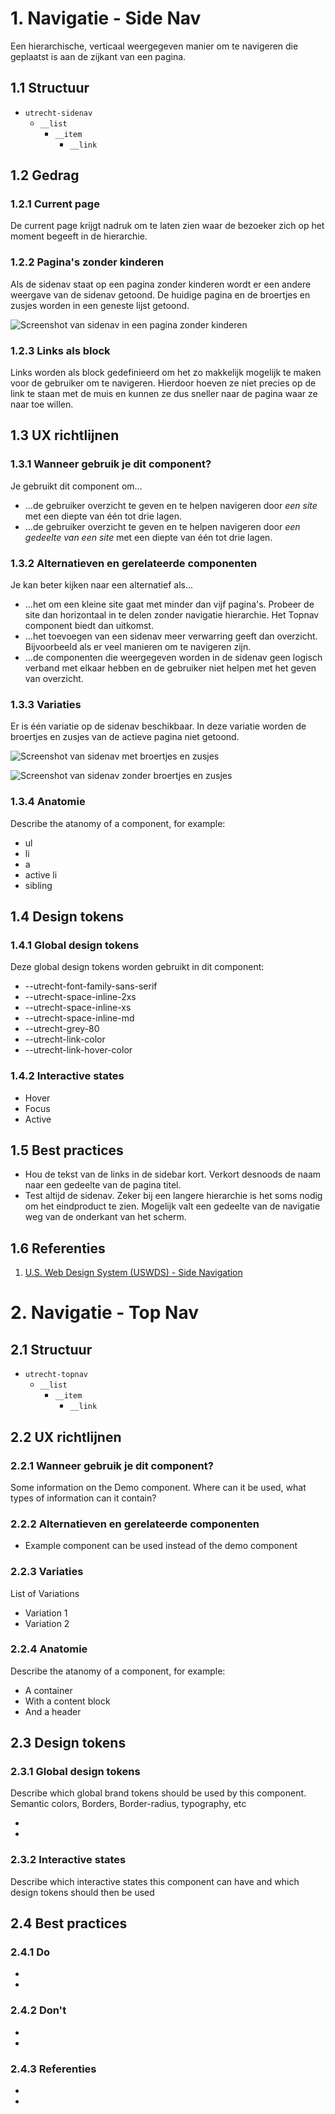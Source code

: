 <!-- @license CC0-1.0 -->

<!-- \*Status: **In development\*** -->

# 1. Navigatie - Side Nav

Een hierarchische, verticaal weergegeven manier om te navigeren die geplaatst is aan de zijkant van een pagina.

## 1.1 Structuur <!-- wat is het doel van 1.1?-->

- `utrecht-sidenav`
  - `__list`
    - `__item`
      - `__link`

## 1.2 Gedrag

### 1.2.1 Current page

De current page krijgt nadruk om te laten zien waar de bezoeker zich op het moment begeeft in de hierarchie.

### 1.2.2 Pagina's zonder kinderen

Als de sidenav staat op een pagina zonder kinderen wordt er een andere weergave van de sidenav getoond. De huidige pagina en de broertjes en zusjes worden in een geneste lijst getoond.

![Screenshot van sidenav in een pagina zonder kinderen](././static/screenshot_sidenav_003.png "Screenshot sidenav 3")

### 1.2.3 Links als block

Links worden als block gedefinieerd om het zo makkelijk mogelijk te maken voor de gebruiker om te navigeren. Hierdoor hoeven ze niet precies op de link te staan met de muis en kunnen ze dus sneller naar de pagina waar ze naar toe willen.

## 1.3 UX richtlijnen

### 1.3.1 Wanneer gebruik je dit component?

Je gebruikt dit component om...

- ...de gebruiker overzicht te geven en te helpen navigeren door _een site_ met een diepte van één tot drie lagen.
- ...de gebruiker overzicht te geven en te helpen navigeren door _een gedeelte van een site_ met een diepte van één tot drie lagen.

### 1.3.2 Alternatieven en gerelateerde componenten

Je kan beter kijken naar een alternatief als...

- ...het om een kleine site gaat met minder dan vijf pagina's. Probeer de site dan horizontaal in te delen zonder navigatie hierarchie. Het Topnav component biedt dan uitkomst.
- ...het toevoegen van een sidenav meer verwarring geeft dan overzicht. Bijvoorbeeld als er veel manieren om te navigeren zijn.
- ...de componenten die weergegeven worden in de sidenav geen logisch verband met elkaar hebben en de gebruiker niet helpen met het geven van overzicht.

### 1.3.3 Variaties

Er is één variatie op de sidenav beschikbaar. In deze variatie worden de broertjes en zusjes van de actieve pagina niet getoond.

![Screenshot van sidenav met broertjes en zusjes](././static/screenshot_sidenav_001.png "Screenshot sidenav 1")

![Screenshot van sidenav zonder broertjes en zusjes](././static/screenshot_sidenav_002.png "Screenshot sidenav 2")

### 1.3.4 Anatomie <!-- wat is het doel van 1.3.4?-->

Describe the atanomy of a component, for example:

- ul
- li
- a
- active li
- sibling

## 1.4 Design tokens

### 1.4.1 Global design tokens <!-- wat is het doel van 1.4.1?-->

Deze global design tokens worden gebruikt in dit component:

- --utrecht-font-family-sans-serif
- --utrecht-space-inline-2xs
- --utrecht-space-inline-xs
- --utrecht-space-inline-md
- --utrecht-grey-80
- --utrecht-link-color
- --utrecht-link-hover-color

### 1.4.2 Interactive states <!-- wat is het doel van 1.4.2?-->

- Hover
- Focus
- Active

## 1.5 Best practices

- Hou de tekst van de links in de sidebar kort. Verkort desnoods de naam naar een gedeelte van de pagina titel.
- Test altijd de sidenav. Zeker bij een langere hierarchie is het soms nodig om het eindproduct te zien. Mogelijk valt een gedeelte van de navigatie weg van de onderkant van het scherm.

## 1.6 Referenties

1. [U.S. Web Design System (USWDS) - Side Navigation](https://designsystem.digital.gov/components/side-navigation/)

# 2. Navigatie - Top Nav

## 2.1 Structuur

- `utrecht-topnav`
  - `__list`
    - `__item`
      - `__link`

## 2.2 UX richtlijnen

### 2.2.1 Wanneer gebruik je dit component?

Some information on the Demo component. Where can it be used, what types of information can it contain?

### 2.2.2 Alternatieven en gerelateerde componenten

- Example component can be used instead of the demo component

### 2.2.3 Variaties

List of Variations

- Variation 1
- Variation 2

### 2.2.4 Anatomie

Describe the atanomy of a component, for example:

- A container
- With a content block
- And a header

## 2.3 Design tokens

### 2.3.1 Global design tokens

Describe which global brand tokens should be used by this component. Semantic colors, Borders, Border-radius, typography, etc

-
-

### 2.3.2 Interactive states

Describe which interactive states this component can have and which design tokens should then be used

## 2.4 Best practices

### 2.4.1 Do

-
-

### 2.4.2 Don't

-
-

### 2.4.3 Referenties

-
-
